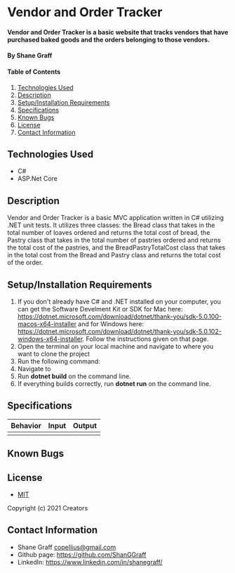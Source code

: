 # Vendor and Order Tracker

#### Vendor and Order Tracker is a basic website that tracks vendors that have purchased baked goods and the orders belonging to those vendors.

#### **By Shane Graff**

#### Table of Contents

1. [Technologies Used](#technologies)
2. [Description](#description)
3. [Setup/Installation Requirements](#setup)
4. [Specifications](#specs)
5. [Known Bugs](#bugs)
6. [License](#license)
7. [Contact Information](#contact)

## Technologies Used <a id="technologies"></a>

* C#
* ASP.Net Core

## Description <a id="description"></a>

Vendor and Order Tracker is a basic MVC application  written in C# utilizing .NET unit tests. It utilizes three classes: the Bread class that takes in the total number of loaves ordered and returns the total cost of bread, the Pastry class that takes in the total number of pastries ordered and returns the total cost of the pastries, and the BreadPastryTotalCost class that takes in the total cost from the Bread and Pastry class and returns the total cost of the order.

## Setup/Installation Requirements <a id="setup"></a>

1. If you don't already have C# and .NET installed on your computer, you can get the Software Develment Kit or SDK for Mac here: https://dotnet.microsoft.com/download/dotnet/thank-you/sdk-5.0.100-macos-x64-installer and for Windows here: https://dotnet.microsoft.com/download/dotnet/thank-you/sdk-5.0.102-windows-x64-installer. Follow the instructions given on that page.
2. Open the terminal on your local machine and navigate to where you want to clone the project
3. Run the following command: 
4. Navigate to 
5. Run __dotnet build__ on the command line.
6. If everything builds correctly, run __dotnet run__ on the command line.


## Specifications <a id="specs"></a>

| Behavior | Input | Output |
|:---:|:---:|:---:|
|||

## Known Bugs <a id="bugs"></a>


## License
* [MIT](https://choosealicense.com/licenses/mit/)

Copyright (c) 2021 Creators 

## Contact Information <a id="contact"></a>

* Shane Graff <copellius@gmail.com>
* Github page: https://github.com/ShanGGraff
* LinkedIn: https://www.linkedin.com/in/shanegraff/